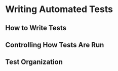# Writing Automated Tests
## How to Write Tests
## Controlling How Tests Are Run
## Test Organization
